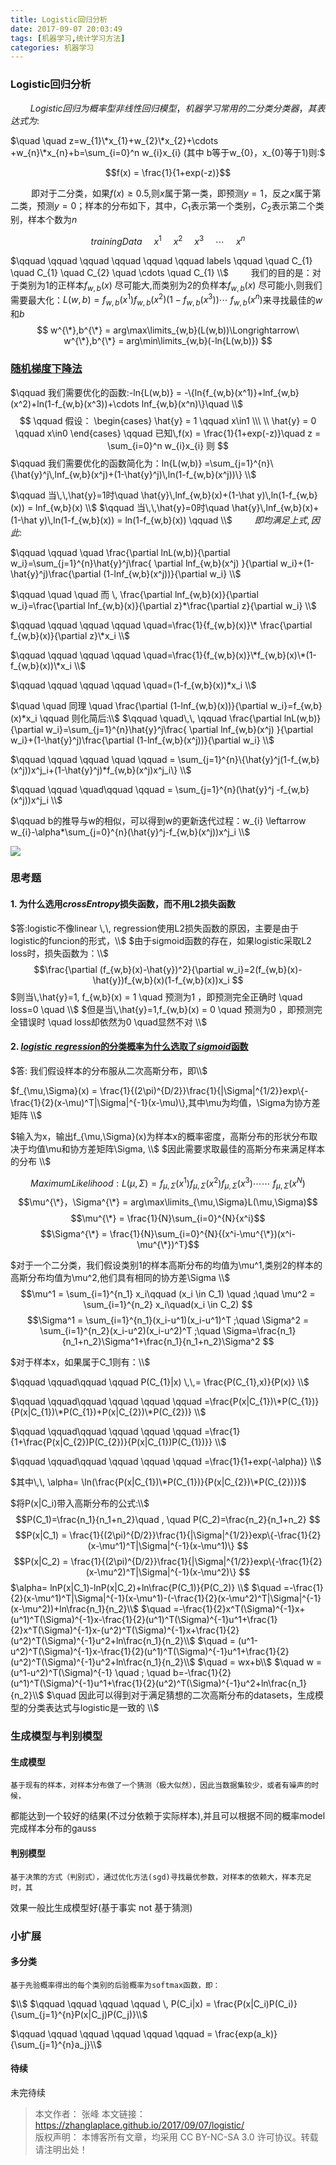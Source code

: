 ```yaml
---
title: Logistic回归分析
date: 2017-09-07 20:03:49
tags: [机器学习,统计学习方法]
categories: 机器学习
---
```

### Logistic回归分析
$\qquad Logistic回归为概率型非线性回归模型，机器学习常用的二分类分类器，其表达式为:$

$\quad \quad z=w_{1}\*x_{1}+w_{2}\*x_{2}+\cdots +w_{n}\*x_{n}+b=\sum_{i=0}^n w_{i}x_{i}  (其中 b等于w_{0}，x_{0}等于1)则:$
<!--more-->
$$f(x) = \frac{1}{1+exp(-z)}$$

$\quad \quad$即对于二分类，如果$f(x)\ge{0.5}$,则$x$属于第一类，即预测$y=1$，反之$x$属于第二类，预测$y=0$；样本的分布如下，其中，$C_1$表示第一个类别，$C_2$表示第二个类别，样本个数为$n$


$$trainingData \quad\, x^1 \quad\, x^2 \quad\, x^3 \quad\,\cdots \quad\, x^n $$

$\qquad \qquad \qquad \qquad \qquad \qquad labels \qquad   \quad  C_{1} \quad C_{1} \quad C_{2} \quad \cdots \quad C_{1} \\$
$\qquad$我们的目的是：对于类别为$1$的正样本$f_{w,b}(x)$ 尽可能大,而类别为$2$的负样本$f_{w,b}(x)$ 尽可能小,则我们需要最大化：$L(w,b)=f_{w,b}(x^1)f_{w,b}(x^2)(1-f_{w,b}(x^3))\cdots\ f_{w,b}(x^n)$来寻找最佳的$w$和$b$
$$
w^{\*},b^{\*} = arg\max\limits_{w,b}(L(w,b))\Longrightarrow\ w^{\*},b^{\*} = arg\min\limits_{w,b}(-ln{L(w,b)})
$$

### [随机梯度下降法](https://zh.wikipedia.org/zh-hans/%E6%A2%AF%E5%BA%A6%E4%B8%8B%E9%99%8D%E6%B3%95)

$\qquad 我们需要优化的函数:-ln{L(w,b)} = -\{ln{f_{w,b}(x^1)}+lnf_{w,b}(x^2)+ln(1-f_{w,b}(x^3))+\cdots lnf_{w,b}(x^n)\}\quad \\$
$$
\qquad 假设：
\begin{cases}
\hat{y} = 1 \qquad x\in1 \\\
\\
\hat{y} = 0 \qquad  x\in0
\end{cases}
\qquad 已知\,f(x) = \frac{1}{1+exp(-z)}\quad z = \sum_{i=0}^n  w_{i}x_{i} 则
$$
$\qquad 我们需要优化的函数简化为：ln{L(w,b)} =\sum_{j=1}^{n}\{\hat{y}^j\,lnf_{w,b}(x^j)+(1-\hat{y}^j)\,ln(1-f_{w,b}(x^j))\} \\$

$\qquad 当\,\,\hat{y}=1时\quad \hat{y}\,lnf_{w,b}(x)+(1-\hat y)\,ln(1-f_{w,b}(x)) = lnf_{w,b}(x) \\$
$\qquad 当\,\,\hat{y}=0时\quad \hat{y}\,lnf_{w,b}(x)+(1-\hat y)\,ln(1-f_{w,b}(x)) = ln(1-f_{w,b}(x)) \qquad \\$
$\qquad 即均满足上式 , 因此:$

$\qquad \qquad \quad \frac{\partial lnL(w,b)}{\partial w_i}=\sum_{j=1}^{n}\hat{y}^j\frac{ \partial lnf_{w,b}(x^j) }{\partial w_i}+(1-\hat{y}^j)\frac{\partial (1-lnf_{w,b}(x^j))}{\partial w_i} \\$

$\qquad \quad \quad 而 \, \frac{\partial lnf_{w,b}(x)}{\partial w_i}=\frac{\partial lnf_{w,b}(x)}{\partial z}*\frac{\partial z}{\partial w_i} \\$

$\qquad \qquad \qquad \qquad \quad=\frac{1}{f_{w,b}(x)}\* \frac{\partial f_{w,b}(x)}{\partial z}\*x_i \\$

$\qquad \qquad \qquad \qquad \quad=\frac{1}{f_{w,b}(x)}\*f_{w,b}(x)\*(1-f_{w,b}(x))\*x_i \\$

$\qquad \qquad \qquad \qquad \quad=(1-f_{w,b}(x))*x_i \\$

$\quad \quad 同理 \quad   \frac{\partial (1-lnf_{w,b}(x))}{\partial w_i}=f_{w,b}(x)*x_i \qquad 则化简后:\\$
$\qquad \quad\,\, \qquad \frac{\partial lnL(w,b)}{\partial w_i}=\sum_{j=1}^{n}\hat{y}^j\frac{ \partial lnf_{w,b}(x^j) }{\partial w_i}+(1-\hat{y}^j)\frac{\partial (1-lnf_{w,b}(x^j))}{\partial w_i} \\$

$\qquad \qquad \qquad \quad \qquad = \sum_{j=1}^{n}\{\hat{y}^j(1-f_{w,b}(x^j))x^j_i+(1-\hat{y}^j)*f_{w,b}(x^j)x^j_i\} \\$

$\qquad \qquad \quad\qquad \qquad = \sum_{j=1}^{n}(\hat{y}^j -f_{w,b}(x^j))x^j_i \\$

$\qquad b的推导与w的相似，可以得到w的更新迭代过程：w_{i} \leftarrow w_{i}-\alpha*\sum_{j=0}^{n}(\hat{y}^j-f_{w,b}(x^j))x^j_i \\$

![](http://images2017.cnblogs.com/blog/888534/201709/888534-20170908103015851-1635753052.png)

### 思考题
#### 1. 为什么选用$crossEntropy$损失函数，而不用L2损失函数

$答:logistic不像linear \,\, regression使用L2损失函数的原因，主要是由于logistic的funcion的形式，\\$
$由于sigmoid函数的存在，如果logistic采取L2 loss时，损失函数为：\\$
$$\frac{\partial (f_{w,b}(x)-\hat{y})^2}{\partial w_i}=2(f_{w,b}(x)-\hat{y})f_{w,b}(x)(1-f_{w,b}(x))x_i $$
$则当\,\hat{y}=1, f_{w,b}(x) = 1 \quad 预测为1 ，即预测完全正确时 \quad loss=0 \quad  \\$
$但是当\,\hat{y}=1,f_{w,b}(x) = 0 \quad 预测为0 ，即预测完全错误时 \quad loss却依然为0 \quad显然不对 \\$
#### 2. [$logistic \,\,regression$的分类概率为什么选取了$sigmoid$函数](https://www.zhihu.com/question/54707359)
$答: 我们假设样本的分布服从二次高斯分布，即\\$

$f_{\mu,\Sigma}(x) = \frac{1}{(2\pi)^{D/2}}\frac{1}{|\Sigma|^{1/2}}exp\{-\frac{1}{2}(x-\mu)^T|\Sigma|^{-1}(x-\mu)\},其中\mu为均值，\Sigma为协方差矩阵 \\$

$输入为x，输出f_{\mu,\Sigma}(x)为样本x的概率密度，高斯分布的形状分布取决于均值\mu和协方差矩阵\Sigma, \\$
$因此需要求取最佳的高斯分布来满足样本的分布 \\$

$$Maximum Likelihood : L(\mu,\Sigma) = f_{\mu,\Sigma}(x^1)f_{\mu,\Sigma}(x^2)f_{\mu,\Sigma}(x^3)\cdots\cdots\ f_{\mu,\Sigma}(x^{N})$$
$$\mu^{\*}，\Sigma^{\*} = arg\max\limits_{\mu,\Sigma}L(\mu,\Sigma)$$
$$\mu^{\*} = \frac{1}{N}\sum_{i=0}^{N}{x^i}$$
$$\Sigma^{\*} = \frac{1}{N}\sum_{i=0}^{N}{(x^i-\mu^{\*})(x^i-\mu^{\*})^T}$$

$对于一个二分类，我们假设类别1的样本高斯分布的均值为\mu^1,类别2的样本的高斯分布均值为\mu^2,他们具有相同的协方差\Sigma \\$
$$\mu^1 = \sum_{i=1}^{n_1} x_i\qquad (x_i \in C_1) \quad ;\quad \mu^2 = \sum_{i=1}^{n_2} x_i\quad(x_i \in C_2) $$
$$\Sigma^1 = \sum_{i=1}^{n_1}(x_i-u^1)(x_i-u^1)^T ;\quad \Sigma^2 = \sum_{i=1}^{n_2}(x_i-u^2)(x_i-u^2)^T ;\quad \Sigma=\frac{n_1}{n_1+n_2}\Sigma^1+\frac{n_1}{n_1+n_2}\Sigma^2 $$

$对于样本x，如果属于C_1则有：\\$

$\qquad \qquad\qquad \qquad P(C_{1}|x) \,\,= \frac{P(C_{1},x)}{P(x)} \\$

$\qquad \qquad\qquad \qquad \qquad \qquad =\frac{P(x|C_{1})\*P(C_{1})}{P(x|C_{1})\*P(C_{1})+P(x|C_{2})\*P(C_{2})} \\$

$\qquad \qquad\qquad \qquad \qquad \qquad =\frac{1}{1+\frac{P(x|C_{2})P(C_{2})}{P(x|C_{1})P(C_{1})}} \\$

$\qquad \qquad\qquad \qquad \qquad \qquad =\frac{1}{1+exp(-\alpha)} \\$

$其中\,\, \alpha= \ln(\frac{P(x|C_{1})\*P(C_{1})}{P(x|C_{2})\*P(C_{2})})$

$将P(x|C_i)带入高斯分布的公式:\\$
$$P(C_1)=\frac{n_1}{n_1+n_2}\quad , \quad P(C_2)=\frac{n_2}{n_1+n_2} $$
$$P(x|C_1) = \frac{1}{(2\pi)^{D/2}}\frac{1}{|\Sigma|^{1/2}}exp\{-\frac{1}{2}(x-\mu^1)^T|\Sigma|^{-1}(x-\mu^1)\} $$
$$P(x|C_2) = \frac{1}{(2\pi)^{D/2}}\frac{1}{|\Sigma|^{1/2}}exp\{-\frac{1}{2}(x-\mu^2)^T|\Sigma|^{-1}(x-\mu^2)\} $$
$\alpha= lnP(x|C_1)-lnP(x|C_2)+ln\frac{P(C_1)}{P(C_2)} \\$
$\quad =-\frac{1}{2}(x-\mu^1)^T|\Sigma|^{-1}(x-\mu^1)-(-\frac{1}{2}(x-\mu^2)^T|\Sigma|^{-1}(x-\mu^2))+ln\frac{n_1}{n_2}\\$
$\quad =-\frac{1}{2}x^T(\Sigma)^{-1}x+(u^1)^T(\Sigma)^{-1}x-\frac{1}{2}(u^1)^T(\Sigma)^{-1}u^1+\frac{1}{2}x^T(\Sigma)^{-1}x-(u^2)^T(\Sigma)^{-1}x+\frac{1}{2}(u^2)^T(\Sigma)^{-1}u^2+ln\frac{n_1}{n_2}\\$
$\quad = (u^1-u^2)^T(\Sigma)^{-1}x-\frac{1}{2}(u^1)^T(\Sigma)^{-1}u^1+\frac{1}{2}(u^2)^T(\Sigma)^{-1}u^2+ln\frac{n_1}{n_2}\\$
$\quad = wx+b\\$
$\quad w = (u^1-u^2)^T(\Sigma)^{-1} \quad ; \quad b=-\frac{1}{2}(u^1)^T(\Sigma)^{-1}u^1+\frac{1}{2}(u^2)^T(\Sigma)^{-1}u^2+ln\frac{n_1}{n_2}\\$
$\quad 因此可以得到对于满足猜想的二次高斯分布的datasets，生成模型的分类表达式与logistic是一致的 \\$



### 生成模型与判别模型
#### 生成模型
    基于现有的样本，对样本分布做了一个猜测（极大似然），因此当数据集较少，或者有噪声的时候，
都能达到一个较好的结果(不过分依赖于实际样本),并且可以根据不同的概率model完成样本分布的gauss
#### 判别模型
    基于决策的方式（判别式），通过优化方法(sgd)寻找最优参数，对样本的依赖大，样本充足时，其
效果一般比生成模型好(基于事实 not 基于猜测)

### 小扩展
#### 多分类
    基于先验概率得出的每个类别的后验概率为softmax函数，即：
$\\$
$\qquad \qquad \qquad \qquad \, P(C_i|x) = \frac{P(x|C_i)P(C_i)}{\sum_{j=1}^{n}P(x|C_j)P(C_j)}\\$


$\qquad \qquad \qquad \qquad \qquad \qquad = \frac{exp(a_k)}{\sum_{j=1}^{n}a_j}\\$

#### 待续
未完待续

>本文作者： 张峰
>本文链接： https://zhanglaplace.github.io/2017/09/07/logistic/  
>版权声明： 本博客所有文章，均采用 CC BY-NC-SA 3.0 许可协议。转载请注明出处！
